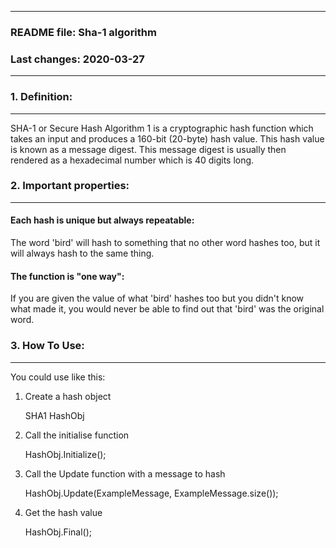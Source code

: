 *************************************************
### README file: Sha-1 algorithm
### Last changes: 2020-03-27     
*************************************************


### 1. Definition:
******************
SHA-1 or Secure Hash Algorithm 1 is a cryptographic hash function which takes an input and produces a 160-bit (20-byte) hash value.
This hash value is known as a message digest. This message digest is usually then rendered as a hexadecimal number which is 40 digits long.

### 2. Important properties:
***************************

#### Each hash is unique but always repeatable:
The word 'bird' will hash to something that no other word hashes too, but it will always hash to the same thing.

#### The function is "one way":
If you are given the value of what 'bird' hashes too but you didn't know what made it, you would never be able to find out that 'bird' was the original word.


### 3. How To Use:
****************
You could use like this:

1. Create a hash object 

	SHA1 HashObj

2. Call the initialise function 

	HashObj.Initialize();

3. Call the Update function with a message to hash

	HashObj.Update(ExampleMessage, ExampleMessage.size());  

4. Get the hash value

	HashObj.Final();	
